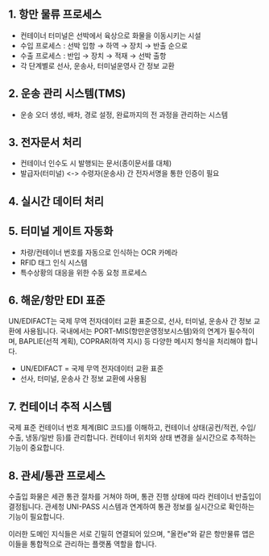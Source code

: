 
## 1. 항만 물류 프로세스

- 컨테이너 터미널은 선박에서 육상으로 화물을 이동시키는 시설
- 수입 프로세스 : 선박 입항 → 하역 → 장치 → 반출 순으로
- 수출 프로세스 : 반입 → 장치 → 적재 → 선박 출항
- 각 단계별로 선사, 운송사, 터미널운영사 간 정보 교환

## 2. 운송 관리 시스템(TMS)

- 운송 오더 생성, 배차, 경로 설정, 완료까지의 전 과정을 관리하는 시스템

## 3. 전자문서 처리

- 컨테이너 인수도 시 발행되는 문서(종이문서를 대체)
- 발급자(터미널) <-> 수령자(운송사) 간 전자서명을 통한 인증이 필요

## 4. 실시간 데이터 처리


## 5. 터미널 게이트 자동화

- 차량/컨테이너 번호를 자동으로 인식하는 OCR 카메라
- RFID 태그 인식 시스템
- 특수상황의 대응을 위한 수동 요청 프로세스

## 6. 해운/항만 EDI 표준

UN/EDIFACT는 국제 무역 전자데이터 교환 표준으로, 선사, 터미널, 운송사 간 정보 교환에 사용됩니다. 국내에서는 PORT-MIS(항만운영정보시스템)와의 연계가 필수적이며, BAPLIE(선적 계획), COPRAR(하역 지시) 등 다양한 메시지 형식을 처리해야 합니다.

- UN/EDIFACT = 국제 무역 전자데이터 교환 표준
- 선사, 터미널, 운송사 간 정보 교환에 사용됨

## 7. 컨테이너 추적 시스템

국제 표준 컨테이너 번호 체계(BIC 코드)를 이해하고, 컨테이너 상태(공컨/적컨, 수입/수출, 냉동/일반 등)를 관리합니다. 컨테이너 위치와 상태 변경을 실시간으로 추적하는 기능이 중요합니다.

## 8. 관세/통관 프로세스

수출입 화물은 세관 통관 절차를 거쳐야 하며, 통관 진행 상태에 따라 컨테이너 반출입이 결정됩니다. 관세청 UNI-PASS 시스템과 연계하여 통관 정보를 실시간으로 확인하는 기능이 필요합니다.

이러한 도메인 지식들은 서로 긴밀히 연결되어 있으며, "올컨e"와 같은 항만물류 앱은 이들을 통합적으로 관리하는 플랫폼 역할을 합니다.